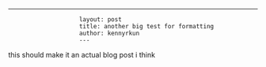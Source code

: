 ---
                        layout: post
                        title: another big test for formatting
                        author: kennyrkun
                        ---
this should make it an actual blog post i think